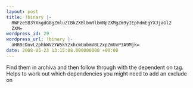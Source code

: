 ```yaml
---
layout: post
title: !binary |-
  RWFzeSB3YXkgdG8gZmluZCBkZXBlbmRlbmNpZXMgZm9yIEphdmEgYXJjaGl2
  ZXM=
wordpress_id: 29
wordpress_url: !binary |-
  aHR0cDovL2phbWVzYW5kY2xhcmUubmV0L2xpZmUvP3A9Mjk=
date: 2008-05-23 13:15:08.000000000 +00:00
---
```

Find them in archiva and then follow through with the dependent on tag. Helps to work out which dependencies you might need to add an exclude on
